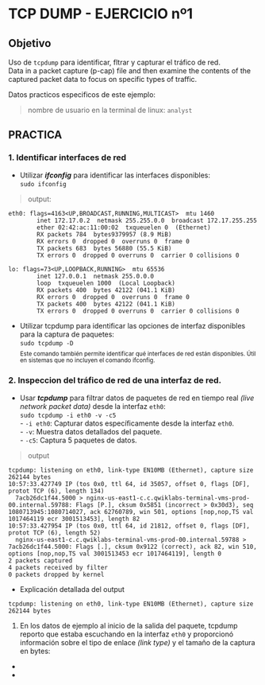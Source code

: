 # TCP DUMP - EJERCICIO nº1
## Objetivo
Uso de `tcpdump` para identificar, fltrar y capturar el tráfico de red.  
Data in a packet capture (p-cap) file and then examine the contents of the captured packet data to focus on specific types of traffic.  

Datos practicos especificos de este ejemplo:  
> nombre de usuario en la terminal de linux: `analyst`

## PRACTICA
### 1. Identificar interfaces de red
- Utilizar ___ifconfig___ para identificar las interfaces disponibles:  
`sudo ifconfig`  
> output: 
```
eth0: flags=4163<UP,BROADCAST,RUNNING,MULTICAST>  mtu 1460
        inet 172.17.0.2  netmask 255.255.0.0  broadcast 172.17.255.255
        ether 02:42:ac:11:00:02  txqueuelen 0  (Ethernet)
        RX packets 784  bytes9379957 (8.9 MiB)
        RX errors 0  dropped 0  overruns 0  frame 0
        TX packets 683  bytes 56880 (55.5 KiB)
        TX errors 0  dropped 0 overruns 0  carrier 0 collisions 0

lo: flags=73<UP,LOOPBACK,RUNNING>  mtu 65536
        inet 127.0.0.1  netmask 255.0.0.0
        loop  txqueuelen 1000  (Local Loopback)
        RX packets 400  bytes 42122 (041.1 KiB)
        RX errors 0  dropped 0  overruns 0  frame 0
        TX packets 400  bytes 42122 (041.1 KiB)
        TX errors 0  dropped 0 overruns 0  carrier 0 collisions 0
```
- Utilizar tcpdump para identificar las opciones de interfaz disponibles para la captura de paquetes:  
`sudo tcpdump -D`  
<sub>Este comando también permite identificar qué interfaces de red están disponibles. Útil en sistemas que no incluyen el comando ifconfig.</sub>
### 2. Inspeccion del tráfico de red de una interfaz de red.
- Usar ___tcpdump___ para filtrar datos de paquetes de red en tiempo real _(live network packet data)_ desde la interfaz `eth0`:  
`sudo tcpdump -i eth0 -v -c5`  
                - `-i eth0`: Capturar datos específicamente desde la interfaz `eth0`.  
                - `-v`: Muestra datos detallados del paquete.  
                - `-c5`: Captura 5 paquetes de datos.
> output
```
tcpdump: listening on eth0, link-type EN10MB (Ethernet), capture size 262144 bytes
10:57:33.427749 IP (tos 0x0, ttl 64, id 35057, offset 0, flags [DF], protot TCP (6), length 134)
  7acb26dc1f44.5000 > nginx-us-east1-c.c.qwiklabs-terminal-vms-prod-00.internal.59788: Flags [P.], cksum 0x5851 (incorrect > 0x30d3), seq 1080713945:1080714027, ack 62760789, win 501, options [nop,nop,TS val 1017464119 ecr 3001513453], length 82
10:57:33.427954 IP (tos 0x0, ttl 64, id 21812, offset 0, flags [DF], protot TCP (6), length 52)
  nginx-us-east1-c.c.qwiklabs-terminal-vms-prod-00.internal.59788 > 7acb26dc1f44.5000: Flags [.], cksum 0x9122 (correct), ack 82, win 510, options [nop,nop,TS val 3001513453 ecr 1017464119], length 0
2 packets captured
4 packets received by filter
0 packets dropped by kernel
```
- Explicación detallada del output
```
tcpdump: listening on eth0, link-type EN10MB (Ethernet), capture size 262144 bytes
```
1. En los datos de ejemplo al inicio de la salida del paquete, tcpdump reporto que estaba escuchando en la interfaz `eth0` y proporcionó información sobre el tipo de enlace _(link type)_ y el tamaño de la captura en bytes:  

- 
- 
